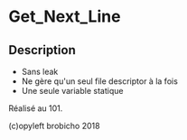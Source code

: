 # Get_Next_Line

## Description

* Sans leak
* Ne gère qu'un seul file descriptor à la fois
* Une seule variable statique

Réalisé au 101.

(c)opyleft brobicho 2018

